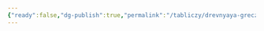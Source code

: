 ```yaml
---
{"ready":false,"dg-publish":true,"permalink":"/tabliczy/drevnyaya-grecziya/kurosy/","dgPassFrontmatter":true}
---
```



